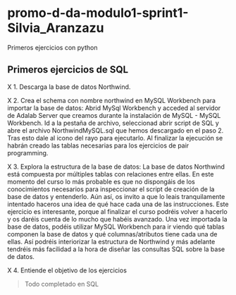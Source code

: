 # promo-d-da-modulo1-sprint1-Silvia_Aranzazu
Primeros ejercicios con python


## Primeros ejercicios de SQL
X 1. Descarga la base de datos Northwind.


X 2. Crea el schema con nombre northwind en MySQL Workbench para importar la base de datos:
Abrid MySql Workbench y acceded al servidor de Adalab Server que creamos durante la instalación de MySQL - MySQL Workbench.
Id a la pestaña de archivo, seleccionad abrir script de SQL y abre el archivo NorthwindMySQL.sql que hemos descargado en el paso 2. Tras esto dale al icono del rayo para ejecutarlo. Al finalizar la ejecución se habrán creado las tablas necesarias para los ejercicios de pair programming.


X 3. Explora la estructura de la base de datos:
La base de datos Northwind está compuesta por múltiples tablas con relaciones entre ellas. En este momento del curso lo más probable es que no dispongáis de los conocimientos necesarios para inspeccionar el script de creación de la base de datos y entenderlo. Aún así, os invito a que lo leais tranquilamente intentado haceros una idea de qué hace cada una de las instrucciones. Este ejercicio es interesante, porque al finalizar el curso podréis volver a hacerlo y os daréis cuenta de lo mucho que habéis avanzado.
Una vez importada la base de datos, podéis utilizar MySQL Workbench para ir viendo qué tablas componen la base de datos y qué columnas/atributos tiene cada una de ellas. Así podréis interiorizar la estructura de Northwind y más adelante tendréis más facilidad a la hora de diseñar las consultas SQL sobre la base de datos.


X 4. Entiende el objetivo de los ejercicios

> Todo completado en SQL
